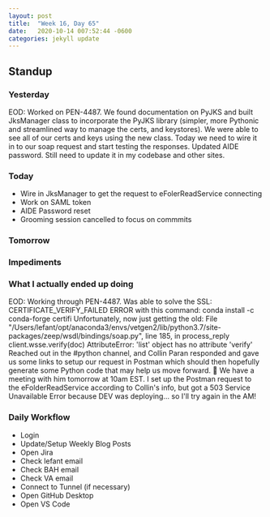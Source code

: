 ```yaml
---
layout: post
title:  "Week 16, Day 65"
date:   2020-10-14 007:52:44 -0600
categories: jekyll update
---
```


## Standup
  
### Yesterday
EOD: 
Worked on PEN-4487. We found documentation on PyJKS and built JksManager class to incorporate the PyJKS library (simpler, more Pythonic and streamlined way to manage the certs, and keystores). We were able to see all of our certs and keys using the new class. Today we need to wire it in to our soap request and start testing the responses. Updated AIDE password. Still need to update it in my codebase and other sites.

### Today

* Wire in JksManager to get the request to eFolerReadService connecting
* Work on SAML token
* AIDE Password reset   
* Grooming session cancelled to focus on commmits

### Tomorrow
 
### Impediments

### What I actually ended up doing

EOD: Working through PEN-4487. Was able to solve the
SSL: CERTIFICATE_VERIFY_FAILED ERROR
with this command:
conda install -c conda-forge certifi
Unfortunately, now just getting the old:
File "/Users/lefant/opt/anaconda3/envs/vetgen2/lib/python3.7/site-packages/zeep/wsdl/bindings/soap.py", line 185, in process_reply
    client.wsse.verify(doc)
AttributeError: 'list' object has no attribute 'verify'
Reached out in the #python channel, and Collin Paran responded and gave us some links to setup our request in Postman which should then hopefully generate some Python code that may help us move forward. :crossed_fingers:
We have a meeting with him tomorrow at 10am EST.
I set up the Postman request to the eFolderReadService according to Collin's info, but got a 503 Service Unavailable Error because DEV was deploying... so I'll try again in the AM!

### Daily Workflow
* Login
* Update/Setup Weekly Blog Posts
* Open Jira
* Check lefant email
* Check BAH email
* Check VA email
* Connect to Tunnel (if necessary)
* Open GitHub Desktop
* Open VS Code

